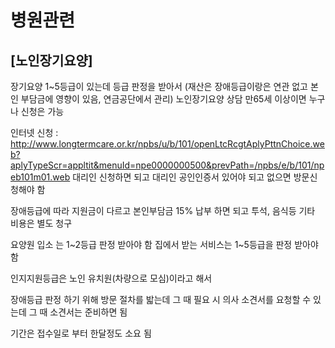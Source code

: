# 병원관련 
## [노인장기요양]
장기요양 1~5등급이 있는데 등급 판정을 받아서 (재산은 장애등급이랑은 연관 없고 본인 부담금에 영향이 있음, 연금공단에서 관리)
노인장기요양 상담 만65세 이상이면 누구나 신청은 가능

인터넷 신청 :
http://www.longtermcare.or.kr/npbs/u/b/101/openLtcRcgtAplyPttnChoice.web?aplyTypeScr=appltit&menuId=npe0000000500&prevPath=/npbs/e/b/101/npeb101m01.web
대리인 신청하면 되고 대리인 공인인증서 있어야 되고 없으면 방문신청해야 함

장애등급에 따라 지원금이 다르고 본인부담금 15% 납부 하면 되고
투석, 음식등 기타 비용은 별도 청구

요양원 입소 는 1~2등급 판정 받아야 함
집에서 받는 서비스는 1~5등급을 판정 받아야 함

인지지원등급은 노인 유치원(차량으로 모심)이라고 해서

장애등급 판정 하기 위해 방문 절차를 밟는데 그 때 필요 시 의사 소견서를 요청할 수 있는데 그 때 소견서는 준비하면 됨

기간은 접수일로 부터 한달정도 소요 됨
